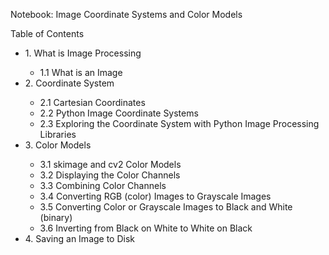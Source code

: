  Notebook: Image Coordinate Systems and Color Models
    
Table of Contents
    <ul>
        <li>1. What is Image Processing</li>
        <ul>
          <li>1.1 What is an Image</li>
        </ul>
        <li>2. Coordinate System</li>
        <ul>
          <li>2.1 Cartesian Coordinates</li>
          <li>2.2 Python Image Coordinate Systems</li>
          <li>2.3 Exploring the Coordinate System with Python Image Processing Libraries</li>
        </ul>
        <li>3. Color Models</li>
        <ul>
          <li>3.1 skimage and cv2 Color Models</li>
         <li>3.2 Displaying the Color Channels</li>
         <li>3.3 Combining Color Channels</li>
          <li>3.4 Converting RGB (color) Images to Grayscale Images</li>
         <li>3.5 Converting Color or Grayscale Images to Black and White (binary)</li>
         <li>3.6 Inverting from Black on White to White on Black</li>
        </ul>
        <li>4. Saving an Image to Disk</li>
    </ul>
